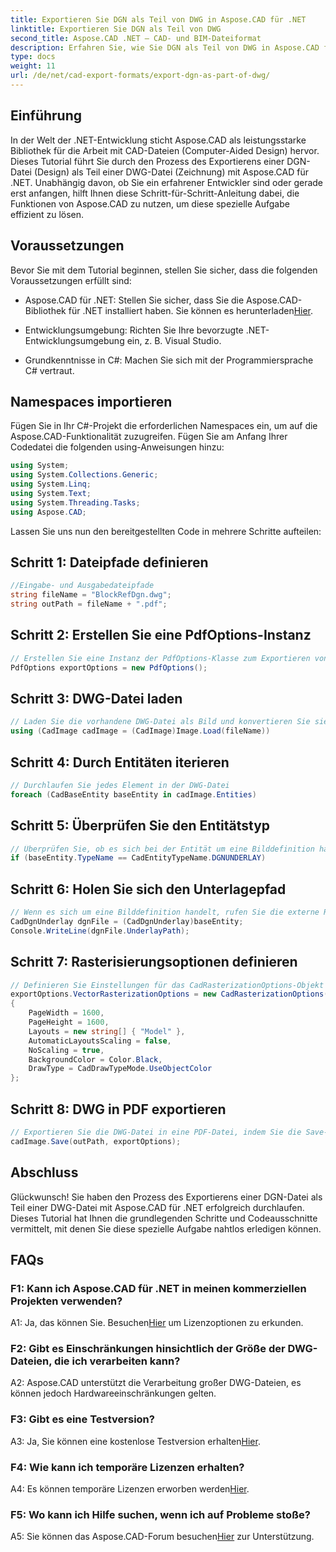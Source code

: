 ```yaml
---
title: Exportieren Sie DGN als Teil von DWG in Aspose.CAD für .NET
linktitle: Exportieren Sie DGN als Teil von DWG
second_title: Aspose.CAD .NET – CAD- und BIM-Dateiformat
description: Erfahren Sie, wie Sie DGN als Teil von DWG in Aspose.CAD für .NET exportieren. Befolgen Sie unsere Schritt-für-Schritt-Anleitung für eine nahtlose Integration.
type: docs
weight: 11
url: /de/net/cad-export-formats/export-dgn-as-part-of-dwg/
---
```

## Einführung

In der Welt der .NET-Entwicklung sticht Aspose.CAD als leistungsstarke Bibliothek für die Arbeit mit CAD-Dateien (Computer-Aided Design) hervor. Dieses Tutorial führt Sie durch den Prozess des Exportierens einer DGN-Datei (Design) als Teil einer DWG-Datei (Zeichnung) mit Aspose.CAD für .NET. Unabhängig davon, ob Sie ein erfahrener Entwickler sind oder gerade erst anfangen, hilft Ihnen diese Schritt-für-Schritt-Anleitung dabei, die Funktionen von Aspose.CAD zu nutzen, um diese spezielle Aufgabe effizient zu lösen.

## Voraussetzungen

Bevor Sie mit dem Tutorial beginnen, stellen Sie sicher, dass die folgenden Voraussetzungen erfüllt sind:

-  Aspose.CAD für .NET: Stellen Sie sicher, dass Sie die Aspose.CAD-Bibliothek für .NET installiert haben. Sie können es herunterladen[Hier](https://releases.aspose.com/cad/net/).

- Entwicklungsumgebung: Richten Sie Ihre bevorzugte .NET-Entwicklungsumgebung ein, z. B. Visual Studio.

- Grundkenntnisse in C#: Machen Sie sich mit der Programmiersprache C# vertraut.

## Namespaces importieren

Fügen Sie in Ihr C#-Projekt die erforderlichen Namespaces ein, um auf die Aspose.CAD-Funktionalität zuzugreifen. Fügen Sie am Anfang Ihrer Codedatei die folgenden using-Anweisungen hinzu:

```csharp
using System;
using System.Collections.Generic;
using System.Linq;
using System.Text;
using System.Threading.Tasks;
using Aspose.CAD;
```

Lassen Sie uns nun den bereitgestellten Code in mehrere Schritte aufteilen:

## Schritt 1: Dateipfade definieren

```csharp
//Eingabe- und Ausgabedateipfade
string fileName = "BlockRefDgn.dwg";
string outPath = fileName + ".pdf";
```

## Schritt 2: Erstellen Sie eine PdfOptions-Instanz

```csharp
// Erstellen Sie eine Instanz der PdfOptions-Klasse zum Exportieren von DWG in PDF
PdfOptions exportOptions = new PdfOptions();
```

## Schritt 3: DWG-Datei laden

```csharp
// Laden Sie die vorhandene DWG-Datei als Bild und konvertieren Sie sie in den CadImage-Typ
using (CadImage cadImage = (CadImage)Image.Load(fileName))
```

## Schritt 4: Durch Entitäten iterieren

```csharp
// Durchlaufen Sie jedes Element in der DWG-Datei
foreach (CadBaseEntity baseEntity in cadImage.Entities)
```

## Schritt 5: Überprüfen Sie den Entitätstyp

```csharp
// Überprüfen Sie, ob es sich bei der Entität um eine Bilddefinition handelt
if (baseEntity.TypeName == CadEntityTypeName.DGNUNDERLAY)
```

## Schritt 6: Holen Sie sich den Unterlagepfad

```csharp
// Wenn es sich um eine Bilddefinition handelt, rufen Sie die externe Referenz auf das Objekt ab
CadDgnUnderlay dgnFile = (CadDgnUnderlay)baseEntity;
Console.WriteLine(dgnFile.UnderlayPath);
```

## Schritt 7: Rasterisierungsoptionen definieren

```csharp
// Definieren Sie Einstellungen für das CadRasterizationOptions-Objekt
exportOptions.VectorRasterizationOptions = new CadRasterizationOptions()
{
    PageWidth = 1600,
    PageHeight = 1600,
    Layouts = new string[] { "Model" },
    AutomaticLayoutsScaling = false,
    NoScaling = true,
    BackgroundColor = Color.Black,
    DrawType = CadDrawTypeMode.UseObjectColor
};
```

## Schritt 8: DWG in PDF exportieren

```csharp
// Exportieren Sie die DWG-Datei in eine PDF-Datei, indem Sie die Save-Methode aufrufen
cadImage.Save(outPath, exportOptions);
```

## Abschluss

Glückwunsch! Sie haben den Prozess des Exportierens einer DGN-Datei als Teil einer DWG-Datei mit Aspose.CAD für .NET erfolgreich durchlaufen. Dieses Tutorial hat Ihnen die grundlegenden Schritte und Codeausschnitte vermittelt, mit denen Sie diese spezielle Aufgabe nahtlos erledigen können.

## FAQs

### F1: Kann ich Aspose.CAD für .NET in meinen kommerziellen Projekten verwenden?
 A1: Ja, das können Sie. Besuchen[Hier](https://purchase.aspose.com/buy) um Lizenzoptionen zu erkunden.

### F2: Gibt es Einschränkungen hinsichtlich der Größe der DWG-Dateien, die ich verarbeiten kann?
A2: Aspose.CAD unterstützt die Verarbeitung großer DWG-Dateien, es können jedoch Hardwareeinschränkungen gelten.

### F3: Gibt es eine Testversion?
A3: Ja, Sie können eine kostenlose Testversion erhalten[Hier](https://releases.aspose.com/).

### F4: Wie kann ich temporäre Lizenzen erhalten?
 A4: Es können temporäre Lizenzen erworben werden[Hier](https://purchase.aspose.com/temporary-license/).

### F5: Wo kann ich Hilfe suchen, wenn ich auf Probleme stoße?
 A5: Sie können das Aspose.CAD-Forum besuchen[Hier](https://forum.aspose.com/c/cad/19) zur Unterstützung.